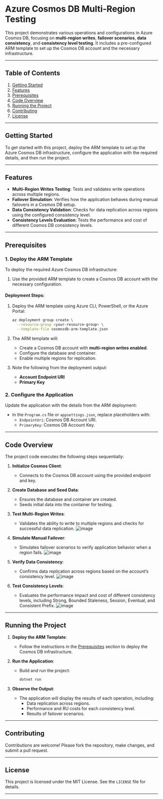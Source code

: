 # Azure Cosmos DB Multi-Region Testing

This project demonstrates various operations and configurations in Azure Cosmos DB, focusing on **multi-region writes**, **failover scenarios**, **data consistency**, and **consistency level testing**. It includes a pre-configured ARM template to set up the Cosmos DB account and the necessary infrastructure.

---

## **Table of Contents**
1. [Getting Started](#getting-started)
2. [Features](#features)
3. [Prerequisites](#prerequisites)
4. [Code Overview](#code-overview)
5. [Running the Project](#running-the-project)
6. [Contributing](#contributing)
7. [License](#license)

---

## **Getting Started**
To get started with this project, deploy the ARM template to set up the Azure Cosmos DB infrastructure, configure the application with the required details, and then run the project.

---

## **Features**
- **Multi-Region Writes Testing**: Tests and validates write operations across multiple regions.
- **Failover Simulation**: Verifies how the application behaves during manual failovers in a Cosmos DB setup.
- **Data Consistency Validation**: Checks for data replication across regions using the configured consistency level.
- **Consistency Levels Evaluation**: Tests the performance and cost of different Cosmos DB consistency levels.

---

## **Prerequisites**

### **1. Deploy the ARM Template**
To deploy the required Azure Cosmos DB infrastructure:
1. Use the provided ARM template to create a Cosmos DB account with the necessary configuration.

#### Deployment Steps:
1. Deploy the ARM template using Azure CLI, PowerShell, or the Azure Portal:
   ```bash
   az deployment group create \
     --resource-group <your-resource-group> \
     --template-file cosmosdb-arm-template.json
   ```
2. The ARM template will:
   - Create a Cosmos DB account with **multi-region writes enabled**.
   - Configure the database and container.
   - Enable multiple regions for replication.

3. Note the following from the deployment output:
   - **Account Endpoint URI**
   - **Primary Key**

### **2. Configure the Application**
Update the application with the details from the ARM deployment:
- In the `Program.cs` file or `appsettings.json`, replace placeholders with:
  - `EndpointUri`: Cosmos DB Account URI.
  - `PrimaryKey`: Cosmos DB Account Key.

---

## **Code Overview**
The project code executes the following steps sequentially:

1. **Initialize Cosmos Client**:
   - Connects to the Cosmos DB account using the provided endpoint and key.

2. **Create Database and Seed Data**:
   - Ensures the database and container are created.
   - Seeds initial data into the container for testing.

3. **Test Multi-Region Writes**:
   - Validates the ability to write to multiple regions and checks for successful data replication.
![image](https://github.com/user-attachments/assets/c4e1419c-f3c0-44cc-84c0-406e557d3e47)

4. **Simulate Manual Failover**:
   - Simulates failover scenarios to verify application behavior when a region fails.
![image](https://github.com/user-attachments/assets/156bab24-838d-4066-844b-d5e5f0f13527)

5. **Verify Data Consistency**:
   - Confirms data replication across regions based on the account’s consistency level.
![image](https://github.com/user-attachments/assets/1323610c-e6da-40ee-9147-197e76c580bc)

6. **Test Consistency Levels**:
   - Evaluates the performance impact and cost of different consistency levels, including Strong, Bounded Staleness, Session, Eventual, and Consistent Prefix.
![image](https://github.com/user-attachments/assets/ad93776f-a65e-4b87-832f-732fa611cb7d)

---

## **Running the Project**

1. **Deploy the ARM Template**:
   - Follow the instructions in the [Prerequisites](#prerequisites) section to deploy the Cosmos DB infrastructure.

2. **Run the Application**:
   - Build and run the project:
     ```bash
     dotnet run
     ```

3. **Observe the Output**:
   - The application will display the results of each operation, including:
     - Data replication across regions.
     - Performance and RU costs for each consistency level.
     - Results of failover scenarios.

---

## **Contributing**
Contributions are welcome! Please fork the repository, make changes, and submit a pull request.

---

## **License**
This project is licensed under the MIT License. See the `LICENSE` file for details.

---

